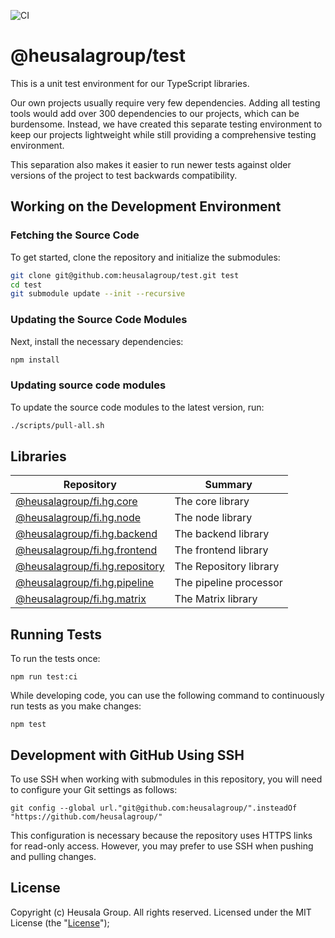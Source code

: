 ![CI](https://github.com/heusalagroup/test/actions/workflows/ci.yml/badge.svg)

# @heusalagroup/test

This is a unit test environment for our TypeScript libraries.

Our own projects usually require very few dependencies. Adding all testing tools
would add over 300 dependencies to our projects, which can be burdensome.
Instead, we have created this separate testing environment to keep our projects
lightweight while still providing a comprehensive testing environment.

This separation also makes it easier to run newer tests against older versions
of the project to test backwards compatibility.

## Working on the Development Environment

### Fetching the Source Code

To get started, clone the repository and initialize the submodules:

```bash
git clone git@github.com:heusalagroup/test.git test
cd test
git submodule update --init --recursive
```

### Updating the Source Code Modules

Next, install the necessary dependencies:

```bash
npm install
```

### Updating source code modules

To update the source code modules to the latest version, run:

```bash
./scripts/pull-all.sh
```

## Libraries

| Repository                                                                         | Summary                |
|------------------------------------------------------------------------------------|------------------------|
| [@heusalagroup/fi.hg.core](https://github.com/heusalagroup/fi.hg.core)             | The core library       |
| [@heusalagroup/fi.hg.node](https://github.com/heusalagroup/fi.hg.node)             | The node library       |
| [@heusalagroup/fi.hg.backend](https://github.com/heusalagroup/fi.hg.backend)       | The backend library    |
| [@heusalagroup/fi.hg.frontend](https://github.com/heusalagroup/fi.hg.frontend)     | The frontend library   |
| [@heusalagroup/fi.hg.repository](https://github.com/heusalagroup/fi.hg.repository) | The Repository library |
| [@heusalagroup/fi.hg.pipeline](https://github.com/heusalagroup/fi.hg.pipeline)     | The pipeline processor |
| [@heusalagroup/fi.hg.matrix](https://github.com/heusalagroup/fi.hg.matrix)         | The Matrix library     |

## Running Tests

To run the tests once:

```
npm run test:ci
```

While developing code, you can use the following command to continuously run 
tests as you make changes:

```
npm test
```

## Development with GitHub Using SSH

To use SSH when working with submodules in this repository, you will need to 
configure your Git settings as follows:

```
git config --global url."git@github.com:heusalagroup/".insteadOf "https://github.com/heusalagroup/"
```

This configuration is necessary because the repository uses HTTPS links for
read-only access. However, you may prefer to use SSH when pushing and pulling 
changes.

## License

Copyright (c) Heusala Group. All rights reserved. Licensed under the MIT License 
(the "[License](./LICENSE)");

